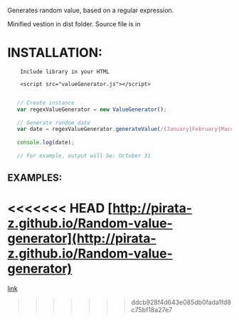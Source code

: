 Generates random value, based on a regular expression.

Minified vestion in dist folder.
Source file is in


# INSTALLATION: 


```
    Include library in your HTML

    <script src="valueGenerator.js"></script>
```

```javascript

   // Create instance
   var regexValueGenerator = new ValueGenerator();
   
   // Generate random date
   var date = regexValueGenerator.generateValue(/(January|February|March|April|May|June|July|August|September|October|November|December) ([1-9]|[12][0-9]|3[01]), (19|20)[0-9][0-9]/);
   
   console.log(date);
   
   // For example, output will be: October 31
```


## EXAMPLES:


<<<<<<< HEAD
[http://pirata-z.github.io/Random-value-generator](http://pirata-z.github.io/Random-value-generator)
=======

[link](http://pirata-z.github.io/Random-value-generator)
>>>>>>> ddcb928f4d643e085db0fada1fd8c75bf18a27e7
